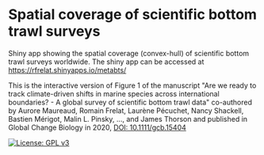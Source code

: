 # Spatial coverage of scientific bottom trawl surveys

Shiny app showing the spatial coverage (convex-hull) of scientific bottom trawl surveys worldwide. The shiny app can be accessed at https://rfrelat.shinyapps.io/metabts/

This is the interactive version of Figure 1 of the manuscript "Are we ready to track climate-driven shifts in marine species across international boundaries? - A global survey of scientific bottom trawl data" co-authored by Aurore Maureaud, Romain Frelat, Laurène Pécuchet, Nancy Shackell, Bastien Mérigot, Malin L. Pinsky, ..., and James Thorson and published in Global Change Biology in 2020, [DOI: 10.1111/gcb.15404](https://doi.org/10.1111/gcb.15404)



[![License: GPL v3](https://img.shields.io/badge/License-GPLv3-blue.svg)](https://www.gnu.org/licenses/gpl-3.0)